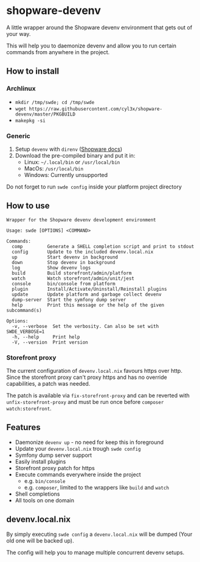 # shopware-devenv
A little wrapper around the Shopware devenv environment that gets out of your way.

This will help you to daemonize devenv and allow you to run certain commands from anywhere in the project.

## How to install
### Archlinux
- `mkdir /tmp/swde; cd /tmp/swde`
- `wget https://raw.githubusercontent.com/cyl3x/shopware-devenv/master/PKGBUILD`
- `makepkg -si`

### Generic
1. Setup `devenv` with `direnv` ([Shopware docs](https://developer.shopware.com/docs/guides/installation/devenv))
2. Download the pre-compiled binary and put it in:
   - Linux: `~/.local/bin` or `/usr/local/bin`
   - MacOs: `/usr/local/bin`
   - Windows: Currently unsupported

Do not forget to run `swde config` inside your platform project directory

## How to use
```
Wrapper for the Shopware devenv development environment

Usage: swde [OPTIONS] <COMMAND>

Commands:
  comp         Generate a SHELL completion script and print to stdout
  config       Update to the included devenv.local.nix
  up           Start devenv in background
  down         Stop devenv in background
  log          Show devenv logs
  build        Build storefront/admin/platform
  watch        Watch storefront/admin/unit/jest
  console      bin/console from platform
  plugin       Install/Activate/Uninstall/Reinstall plugins
  update       Update platform and garbage collect devenv
  dump-server  Start the symfony dump server
  help         Print this message or the help of the given subcommand(s)

Options:
  -v, --verbose  Set the verbosity. Can also be set with SWDE_VERBOSE=1
  -h, --help     Print help
  -V, --version  Print version
```

### Storefront proxy
The current configuration of `devenv.local.nix` favours https over http.  
Since the storefront proxy can't proxy https and has no override capabilities, a patch was needed.

The patch is available via `fix-storefront-proxy` and can be reverted with `unfix-storefront-proxy` and must be run once before `composer watch:storefront`.

## Features
- Daemonize `devenv up` - no need for keep this in foreground
- Update your `devenv.local.nix` trough `swde config`
- Symfony dump server support
- Easily install plugins
- Storefront proxy patch for https
- Execute commands everywhere inside the project
  - e.g. `bin/console`
  - e.g. `composer`, limited to the wrappers like `build` and `watch`
- Shell completions
- All tools on one domain

## devenv.local.nix
By simply executing `swde config` a `devenv.local.nix` will be dumped (Your old one will be backed up).

The config will help you to manage multiple concurrent devenv setups.
